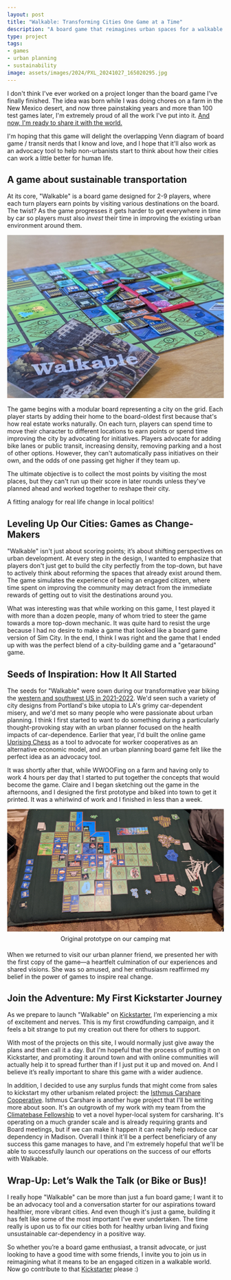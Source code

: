 ```yaml
---
layout: post
title: "Walkable: Transforming Cities One Game at a Time"
description: "A board game that reimagines urban spaces for a walkable future."
type: project
tags:
- games
- urban planning
- sustainability
image: assets/images/2024/PXL_20241027_165020295.jpg
---
```


I don't think I've ever worked on a project longer than the board game I've finally finished.  The idea was born while I was doing chores on a farm in the New Mexico desert, and now three painstaking years and more than 100 test games later, I'm extremely proud of all the work I've put into it. [And now, I'm ready to share it with the world.](https://kickstarter.com/projects/solarpunktravel/walkable)

I'm hoping that this game will delight the overlapping Venn diagram of board game / transit nerds that I know and love, and I hope that it'll also work as an advocacy tool to help non-urbanists start to think about how their cities can work a little better for human life.

## A game about sustainable transportation

At its core, "Walkable" is a board game designed for 2-9 players, where each turn players earn points by visiting various destinations on the board. The twist? As the game progresses it gets harder to get everywhere in time by car so players must also _invest_ their time in improving the existing urban environment around them.

<img class="small_img" title="Walkable Board" src="/assets/images/2024/PXL_20241027_165020295.jpg" alt="A game board with small city tiles on top of a gridded city board. In the bottom left there is an upside down board piece with the logo and a futuristic urban city with tram on it.">

The game begins with a modular board representing a city on the grid. Each player starts by adding their home to the board-oldest first because that's how real estate works naturally. On each turn, players can spend time to move their character to different locations to earn points or spend time improving the city by advocating for initiatives. Players advocate for adding bike lanes or public transit, increasing density, removing parking and a host of other options.  However, they can't automatically pass initiatives on their own, and the odds of one passing get higher if they team up.

The ultimate objective is to collect the most points by visiting the most places, but they can't run up their score in later rounds unless they've planned ahead and worked together to reshape their city.

A fitting analogy for real life change in local politics!

## Leveling Up Our Cities: Games as Change-Makers

"Walkable" isn't just about scoring points; it’s about shifting perspectives on urban development. At every step in the design, I wanted to emphasize that players don't just get to build the city perfectly from the top-down, but have to actively think about reforming the spaces that already exist around them. The game simulates the experience of being an engaged citizen, where time spent on improving the community may detract from the immediate rewards of getting out to visit the destinations around you.

What was interesting was that while working on this game, I test played it with more than a dozen people, many of whom tried to steer the game towards a more top-down mechanic. It was quite hard to resist the urge because I had no desire to make a game that looked like a board game version of Sim City.  In the end, I think I was right and the game that I ended up with was the perfect blend of a city-building game and a "getaraound" game.


## Seeds of Inspiration: How It All Started

The seeds for "Walkable" were sown during our transformative year biking the [western and southwest US in 2021-2022](2021/01/coop-trail-update/). We'd seen such a variety of city designs from Portland's bike utopia to LA's grimy car-dependent misery, and we'd met so many people who were passionate about urban planning. I think I first started to want to do something during a particularly thought-provoking stay with an urban planner focused on the health impacts of car-dependence. Earlier that year, I'd built the online game [Uprising Chess](/2021/10/uprising-chess/) as a tool to advocate for worker cooperatives as an alternative economic model, and an urban planning board game felt like the perfect idea as an advocacy tool.


It was shortly after that, while WWOOFing on a farm and having only to work 4 hours per day that I started to put together the concepts that would become the game. Claire and I began sketching out the game in the afternoons, and I designed the first prototype and biked into town to get it printed. It was a whirlwind of work and I finished in less than a week.

<img class="small_img" title="Walkable Original Prototype" src="/assets/images/2024/PXL_20220422_022856769.jpg" alt="A prototype game board on a camping mat.">
<div style="text-align:center;margin-bottom:20px;margin-top:5px;">Original prototype on our camping mat</div>

When we returned to visit our urban planner friend, we presented her with the first copy of the game—a heartfelt culmination of our experiences and shared visions. She was so amused, and her enthusiasm reaffirmed my belief in the power of games to inspire real change.



## Join the Adventure: My First Kickstarter Journey

As we prepare to launch "Walkable" on [Kickstarter](https://kickstarter.com/projects/solarpunktravel/walkable), I’m experiencing a mix of excitement and nerves. This is my first crowdfunding campaign, and it feels a bit strange to put my creation out there for others to support.

With most of the projects on this site, I would normally just give away the plans and then call it a day.  But I'm hopeful that the process of putting it on Kickstarter, and promoting it around town and with online communities will actually help it to spread further than if I just put it up and moved on. And I believe it’s really important to share this game with a wider audience.

In addition, I decided to use any surplus funds that might come from sales to kickstart my other urbanism related project: the [Isthmus Carshare Cooperative](https://isthmuscarshare.com).  Isthmus Carshare is another huge project that I'll be writing more about soon.  It's an outgrowth of my work with my team from the [Climatebase Fellowship](https://climatebase.org/fellowship) to vet a novel hyper-local system for carsharing. It's operating on a much grander scale and is already requiring grants and Board meetings, but if we can make it happen it can really help reduce car dependency in Madison.  Overall I think it'll be a perfect beneficiary of any success this game manages to have, and I'm extremely hopeful that we'll be able to successfully launch our operations on the success of our efforts with Walkable.

## Wrap-Up: Let’s Walk the Talk (or Bike or Bus)!

I really hope "Walkable" can be more than just a fun board game; I want it to be an advocacy tool and a conversation starter for our aspirations toward healthier, more vibrant cities. And even though it's just a game, building it has felt like some of the most important I’ve ever undertaken. The time really is upon us to fix our cities both for healthy urban living and fixing unsustainable car-dependency in a positive way.

So whether you’re a board game enthusiast, a transit advocate, or just looking to have a good time with some friends, I invite you to join us in reimagining what it means to be an engaged citizen in a walkable world. Now go contribute to that [Kickstarter](https://kickstarter.com/projects/solarpunktravel/walkable) please :)